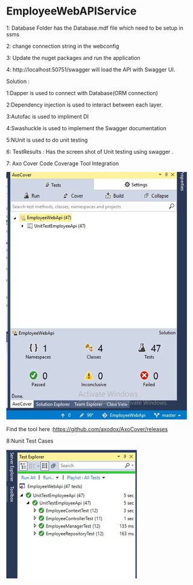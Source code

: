 # EmployeeWebAPIService

1:
Database Folder has the Database.mdf file which need to be setup in ssms

2:
change connection string in the webconfig 

3:
Update the nuget packages and run the application 

4:
http://localhost:50751/swagger will load the API with Swagger UI.

Solution :

1:Dapper is used to connect with Database(ORM connection) 

2:Dependency injection is used to interact between each layer. 

3:Autofac is used to impliment DI 

4:Swashuckle is used to implement the Swagger documentation 

5:NUnit is used to do unit testing

6: TestResults : Has the screen shot of Unit testing using swagger .

7: Axo Cover Code Coverage Tool Integration

![Alt text](EmployeeWebApi/TestResults/axo_screenshot.jpg?raw=true "Axo Cover Code Coverage Tool")

Find the tool here :https://github.com/axodox/AxoCover/releases

8:Nunit Test Cases 

![Alt text](EmployeeWebApi/TestResults/TestExplorer.jpg?raw=true "N Unit test Cases ")

